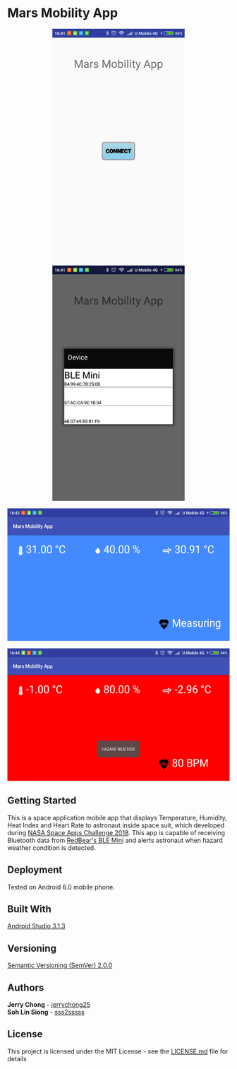 # Mars Mobility App

<p align="center">
  <img src="ScreenShotHome.png" alt="Mars Mobility Screenshot Home"
       width="300" height="533">
  <img src="ScreenShotDevice.png" alt="Mars Mobility Screenshot Device"
       width="300" height="533">
</p>
<p align="center">
  <img src="ScreenShotNormal.png" alt="Mars Mobility Screenshot Normal Weather"
       width="533" height="300">
</p>
<p align="center">
  <img src="ScreenShotHazard.png" alt="Mars Mobility Screenshot Hazard Weather"
       width="533" height="300">
</p>

## Getting Started

This is a space application mobile app that displays Temperature, Humidity, Heat Index and Heart Rate to astronaut inside space suit, which developed during [NASA Space Apps Challenge 2018](https://2018.spaceappschallenge.org/). This app is capable of receiving Bluetooth data from [RedBear's BLE Mini](https://redbear.cc/product/retired/ble-mini.html) and alerts astronaut when hazard weather condition is detected.


## Deployment

Tested on Android 6.0 mobile phone.

## Built With

[Android Studio 3.1.3](https://developer.android.com/studio/) 

## Versioning

[Semantic Versioning (SemVer) 2.0.0](http://semver.org/)

## Authors

**Jerry Chong** - [jerrychong25](https://github.com/jerrychong25)<br>
**Soh Lin Siong** - [sss2sssss](https://github.com/sss2sssss)

## License

This project is licensed under the MIT License - see the [LICENSE.md](LICENSE.md) file for details
